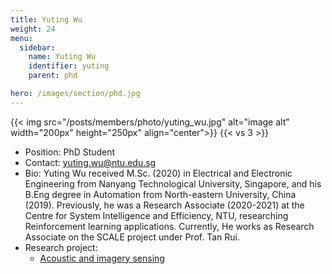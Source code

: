 ```yaml
---
title: Yuting Wu
weight: 24
menu:
  sidebar:
    name: Yuting Wu
    identifier: yuting
    parent: phd

hero: /images/section/phd.jpg
---
```

{{< img src="/posts/members/photo/yuting_wu.jpg" alt="image alt" width="200px" height="250px" align="center">}}
{{< vs 3 >}}

- Position: PhD Student
- Contact: yuting.wu@ntu.edu.sg
- Bio: Yuting Wu received M.Sc. (2020) in Electrical and Electronic Engineering from Nanyang Technological University, Singapore, and his B.Eng degree in Automation from North-eastern University, China (2019). Previously, he was a Research Associate (2020-2021) at the Centre for System Intelligence and Efficiency, NTU, researching Reinforcement learning applications. Currently, He works as Research Associate on the SCALE project under Prof. Tan Rui.
- Research project:
  - [Acoustic and imagery sensing](https://ntuiot.xyz/posts/research/iot-sensing/acoustic/)
